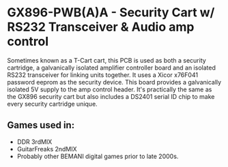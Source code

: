 # GX896-PWB(A)A - Security Cart w/ RS232 Transceiver & Audio amp control
Sometimes known as a T-Cart cart, this PCB is used as both a security cartridge, a galvanically isolated amplifier controller board and an isolated RS232 transceiver for linking units together. It uses a Xicor x76F041 password eeprom as the security device. This board provides a galvanically isolated 5V supply to the amp control header. It's practically the same as the GX896 security cart but also includes a DS2401 serial ID chip to make every security cartridge unique.

## Games used in:
* DDR 3rdMIX
* GuitarFreaks 2ndMIX 
* Probably other BEMANI digital games prior to late 2000s.